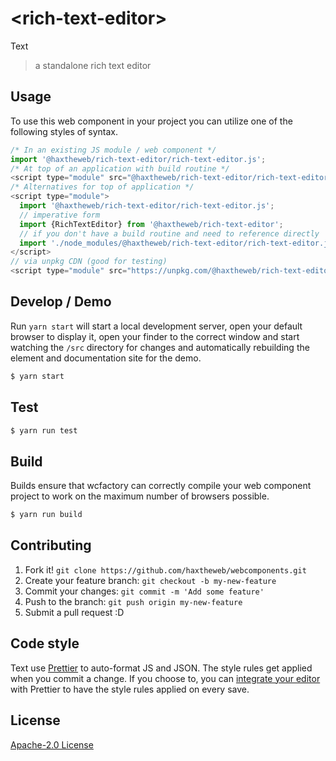# &lt;rich-text-editor&gt;

Text
> a standalone rich text editor

## Usage
To use this web component in your project you can utilize one of the following styles of syntax.

```js
/* In an existing JS module / web component */
import '@haxtheweb/rich-text-editor/rich-text-editor.js';
/* At top of an application with build routine */
<script type="module" src="@haxtheweb/rich-text-editor/rich-text-editor.js"></script>
/* Alternatives for top of application */
<script type="module">
  import '@haxtheweb/rich-text-editor/rich-text-editor.js';
  // imperative form
  import {RichTextEditor} from '@haxtheweb/rich-text-editor';
  // if you don't have a build routine and need to reference directly
  import './node_modules/@haxtheweb/rich-text-editor/rich-text-editor.js';
</script>
// via unpkg CDN (good for testing)
<script type="module" src="https://unpkg.com/@haxtheweb/rich-text-editor/rich-text-editor.js"></script>
```

## Develop / Demo
Run `yarn start` will start a local development server, open your default browser to display it, open your finder to the correct window and start watching the `/src` directory for changes and automatically rebuilding the element and documentation site for the demo.
```bash
$ yarn start
```

## Test

```bash
$ yarn run test
```

## Build
Builds ensure that wcfactory can correctly compile your web component project to
work on the maximum number of browsers possible.
```bash
$ yarn run build
```

## Contributing

1. Fork it! `git clone https://github.com/haxtheweb/webcomponents.git`
2. Create your feature branch: `git checkout -b my-new-feature`
3. Commit your changes: `git commit -m 'Add some feature'`
4. Push to the branch: `git push origin my-new-feature`
5. Submit a pull request :D

## Code style

Text  use [Prettier][prettier] to auto-format JS and JSON.  The style rules get applied when you commit a change.  If you choose to, you can [integrate your editor][prettier-ed] with Prettier to have the style rules applied on every save.

[prettier]: https://github.com/prettier/prettier/
[prettier-ed]: https://github.com/prettier/prettier/#editor-integration
[polyserve]: https://github.com/Polymer/polyserve
[web-component-tester]: https://github.com/Polymer/web-component-tester

## License
[Apache-2.0 License](http://opensource.org/licenses/Apache-2.0)